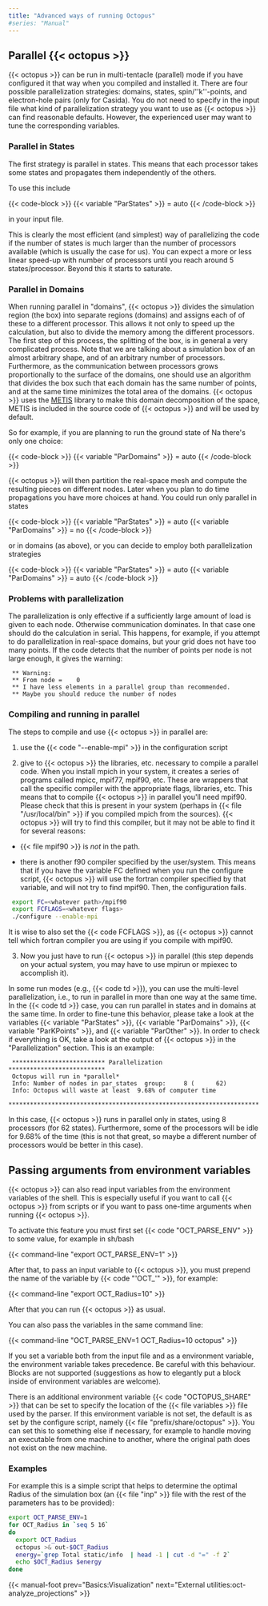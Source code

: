 ```yaml
---
title: "Advanced ways of running Octopus"
#series: "Manual"
---
```



## Parallel {{< octopus >}}

{{< octopus >}} can be run in multi-tentacle (parallel) mode if you have configured it that way when you compiled and installed it. There are four possible parallelization strategies: domains, states, spin/''k''-points, and electron-hole pairs (only for Casida). You do not need to specify in the input file what kind of parallelization strategy you want to use as {{< octopus >}} can find reasonable defaults. However, the experienced user may want to tune the corresponding variables.

### Parallel in States 
The first strategy is parallel in states. This means that each processor takes some states and propagates them independently of the others. 

To use this include 

{{< code-block >}}
 {{< variable "ParStates" >}} = auto
{{< /code-block >}}

in your input file.

This is clearly the most efficient (and simplest) way of parallelizing the code if the number of states is much
larger than the number of processors available (which is usually the case for us). You can expect a more or less linear speed-up with number of processors until you reach
around 5 states/processor. Beyond this it starts to saturate.

### Parallel in Domains 

When running parallel in "domains", {{< octopus >}} divides the simulation region (the box) into separate regions (domains) and assigns each of of these to a different processor. This allows it not only to speed up the calculation, but also to divide the memory among the different processors. The first step of this process, the splitting of the box, is in general a very complicated process. Note that we are talking about a simulation box of an almost arbitrary shape, and of an arbitrary number of processors. Furthermore, as the communication between processors grows proportionally to the surface of the domains, one should use an algorithm that divides the box such that each domain has the same number of points, and at the same time minimizes the total area of the domains. {{< octopus >}} uses the [METIS](https://www-users.cs.umn.edu/~karypis/metis/) library to make this domain decomposition of the space, METIS is included in the source code of {{< octopus >}} and will be used by default.

So for example, if you are planning to run the ground state of Na there's only one choice:

{{< code-block >}}
 {{< variable "ParDomains" >}} = auto
{{< /code-block >}}

{{< octopus >}} will then partition the real-space mesh and compute the resulting
pieces on different nodes. Later when you plan to do time propagations
you have more choices at hand. You could run only parallel in states

{{< code-block >}}
 {{< variable "ParStates" >}} = auto
 {{< variable "ParDomains" >}} = no
{{< /code-block >}}

or in domains (as above), or you can decide to employ both parallelization
strategies

{{< code-block >}}
 {{< variable "ParStates" >}} = auto
 {{< variable "ParDomains" >}} = auto
{{< /code-block >}}

### Problems with parallelization 

The parallelization is only effective if a sufficiently large amount of
load is given to each node. Otherwise communication dominates. In that
case one should do the calculation in serial. This happens, for example,
if you attempt to do parallelization in real-space domains, but your grid
does not have too many points. If the code detects that the number of
points per node is not large enough, it gives the warning:

```text
 ** Warning:
 ** From node =    0
 ** I have less elements in a parallel group than recommended.
 ** Maybe you should reduce the number of nodes 
```

### Compiling and running in parallel 
The steps to compile and use {{< octopus >}} in parallel are:

1) use the {{< code "--enable-mpi" >}} in the configuration script 

2) give to {{< octopus >}} the libraries, etc. necessary to compile a parallel
code. When you install mpich in your system, it creates a series of
programs called mpicc, mpif77, mpif90, etc. These are wrappers that call
the specific compiler with the appropriate flags, libraries, etc. This
means that to compile {{< octopus >}} in parallel you'll need mpif90. Please check
that this is present in your system (perhaps in {{< file "/usr/local/bin" >}} if you
compiled mpich from the sources). {{< octopus >}} will try to find this compiler,
but it may not be able to find it for several reasons:

* {{< file mpif90 >}} is _not_ in the path.

* there is another f90 compiler specified by the user/system. This means that if you have the variable FC  defined when you run the configure script, {{< octopus >}} will use the fortran compiler specified by that variable, and will not try to find mpif90. Then, the configuration fails.

```bash 
 export FC=<whatever path>/mpif90
 export FCFLAGS=<whatever flags>
 ./configure --enable-mpi
```

It is wise to also set the {{< code FCFLAGS >}}, as {{< octopus >}} cannot tell which fortran
compiler you are using if you compile with mpif90. 

3) Now you just have to run {{< octopus >}} in parallel (this step depends on your actual system, you may have to use mpirun or mpiexec to accomplish it). 

In some run modes (e.g., {{< code td >}}), you can use the multi-level parallelization, i.e., to run in parallel in more than one way at the same time. In the {{< code td >}} case, you can run parallel in states and in domains at the same time. In order to fine-tune this behavior, please take a look at the variables {{< variable "ParStates" >}}, {{< variable "ParDomains" >}}, {{< variable "ParKPoints" >}}, and {{< variable "ParOther" >}}. In order to check if everything is OK, take a look at the output of {{< octopus >}} in the "Parallelization" section. This is an example:

```text
 ************************** Parallelization ***************************
 Octopus will run in *parallel*
 Info: Number of nodes in par_states  group:     8 (      62)
 Info: Octopus will waste at least  9.68% of computer time
 **********************************************************************
```

In this case, {{< octopus >}} runs in parallel only in states, using 8 processors (for 62 states). Furthermore, some of the processors will be idle for 9.68% of the time (this is not that great, so maybe a different number of processors would be better in this case).

## Passing arguments from environment variables

{{< octopus >}} can also read input variables from the environment variables of the shell. This is especially useful if you want to call {{< octopus >}} from scripts or if you want to pass one-time arguments when running {{< octopus >}}.

To activate this feature you must first set {{< code "OCT_PARSE_ENV" >}} to some value, for example in sh/bash

{{< command-line "export OCT_PARSE_ENV=1" >}}

After that, to pass an input variable to {{< octopus >}}, you must prepend the name of the variable by {{< code "'OCT_'" >}}, for example:

{{< command-line "export OCT_Radius=10" >}}

After that you can run {{< octopus >}} as usual.

You can also pass the variables in the same command line:

{{< command-line "OCT_PARSE_ENV=1 OCT_Radius=10 octopus" >}}

If you set a variable both from the input file and as a environment variable, the environment variable takes precedence. Be careful with this behaviour. Blocks are not supported (suggestions as how to elegantly put a block inside of environment variables are welcome).

There is an additional environment variable {{< code "OCTOPUS_SHARE" >}} that can be set to specify the location of the {{< file variables >}} file used by the parser. If this environment variable is not set, the default is as set by the configure script, namely {{< file "prefix/share/octopus" >}}. You can set this to something else if necessary, for example to handle moving an executable from one machine to another, where the original path does not exist on the new machine.

### Examples

For example this is a simple script that helps to determine the optimal Radius of the simulation box (an {{< file "inp" >}} file with the rest of the parameters has to be provided):

```bash
export OCT_PARSE_ENV=1
for OCT_Radius in `seq 5 16`
do
  export OCT_Radius
  octopus >& out-$OCT_Radius
  energy=`grep Total static/info  | head -1 | cut -d "=" -f 2`
  echo $OCT_Radius $energy
done
```


{{< manual-foot prev="Basics:Visualization" next="External utilities:oct-analyze_projections" >}}

